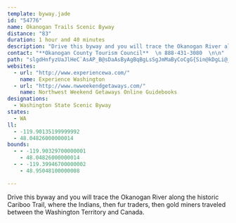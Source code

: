 ```yaml
---
template: byway.jade
id: "54776"
name: Okanogan Trails Scenic Byway
distance: "83"
duration: 1 hour and 40 minutes
description: "Drive this byway and you will trace the Okanogan River along the historic Cariboo Trail, where the Indians, then fur traders, then gold miners traveled between the Washington Territory and Canada."
contact: "**Okanogan County Tourism Council**  \n 888-431-3080  \n\n"
path: "slgdHnfyzUaJlHeC`AsAP_B@sDaAsByAgBqBgLsSgJmMaByCoCgG{Sin@kDgLi@_CYyB_BgQ]sCe@oCcF}PoKia@{N{g@kBuFqAeDgHiOaFeLaNsXsByEeOqb@s@}BgFaWsIsc@sDoPqK_i@gGkYqGcVgE}MmJiXgDcKoKgZcUcq@ab@mqAoEuMgCiFaCmDgMaMgCwCs@mAoBgFc@uAu@wDsCiWKyA?uDJaEj@sLPgBrD_aAh@wUtAuz@LeBf@sDvA{C~@sAr@s@|FkCbA_At@oAXw@n@gCvHcvAlB}]HyCIiK{AiYoBaw@QeK@a|@FuEIqHs@wE_AcDeAuB}AqB_Ay@cB{@y]oNeTgJel@iUqQyHkGoBeb@yJeNoDeOwF}OuG_SsHkIaB}a@eF}ZiGuGeAgCYgNE_NpAcg@bGyy@~IeGfAaGjBaEfBsFzC{D~C_R`Qma@r`@qKrKgI|L}EjI{_@hq@mF|Hgx@bgA_OxPcYnYqH~EuNnFuNlE{a@`NgMtDwYxJmNlE{Y~JeH`BmGl@sFRsCGkJw@imAiQe@[wDy@iNqGaJuGqFmFqs@scAcDaEuIkMsBaEuA{DuEoTsC}NoFuSw|@_aCqDaL_CyIsAgKqA}UeBaRcAgGsC}J{`@csAoA_F}UyfAsDgOiB_FmXaa@qEgHiAaCaIgXcFqRyBgFsAwBgKkJ{J_I}E_CqC{@{Be@kBSqo@gE_TkAcSyAsDy@oCgAeFyCeBeBaCgCin@c~@oK}NcUk\\{MaToNuSaOmY}M}XiFyLaLcUmF{LyMyWqMuX}EgLe]qs@uIuRoFuKgFoJcDkE_JcIaOsGo\\oLs`@{MgEeCwCuCmEsFmEyI}DoJcFsGcCgCaX{PwHsEgG_EuBcBgHyJcQcSe^gc@oX{[u]yb@ko@uv@iLkJsHeEwHkCwF{A_MmCgJaCeHwBaM{B}FKwFr@oCr@uDpBmHhGaN`MuL|JsF~CgIdDmh@vQ_IfD_GvDqrBpcBwDlD{IhKaWva@aE`FkHdEgHrAcD`B{DrCoApAwGvHwH~E_CdA{WnFiChAgEnCuBlBm_@v`@_DtCqElD_DbBqJtDwIjBwIrAgVbEsDv@sFrBa|@|a@gEfBwC~@k`AvWyDf@}EVuCIwD[eE_AoFsBmDyBqCsBar@in@iA}@oK}Ju{@{v@}b@y\\gKyHaEyAwC_@_DByDX}FLsCQ_HeBcXoJcEoBmHwEgTcOyFkEgDcDmIkKsf@qq@yQoVaEgGk`@aj@yOiTyEuFwF_FqEaD{xAq`AgBy@_Ck@eAKuCXwBdAqAfA}H`KiBdBwA`As@ZuCf@gGI}jA{GmC[mBs@eBeAeQyNob@e_@io@ui@}UuSuAuAiCmD_O}WmAsByC}D_CuBiPoMuOgN_O{LmD_C{KuBuMgDsUmK{l@cXgJsEye@iTsDyAoeA{e@mq@c[yFsCq~@gg@sFqC{Cu@_i@sGe}@iKmKkBwIgCya@sGmDS_KWk|BxGuFd@{T`F_P~DizBfh@iF^eGYyuAuMyC?sDRwFtAa~@hc@aaAxe@sAt@{N~OmBtA_Bv@eL`CqNzAu\\dEq[nE}CPcFMmUgEiw@sOmHyBmWeLoB]{@?gB^qBr@iBdAmBdB_OtQsH`KmTdXoPvTwGfHsBxCoBfBmAPmDLmEAgMqIaJ{GaBUkQn@}Gl@}C~@wCvBeDeAe@EgB^m@Di@EeAa@_A}@iAuDh@wDT_AZy@\\\\H~@z@mAv@~A"
websites: 
  - url: "http://www.experiencewa.com/"
    name: Experience Washington
  - url: "http://www.nwweekendgetaways.com/"
    name: Northwest Weekend Getaways Online Guidebooks
designations: 
  - Washington State Scenic Byway
states: 
  - WA
ll: 
  - -119.90135199999992
  - 48.04826000000014
bounds: 
  - - -119.90329700000001
    - 48.04826000000014
  - - -119.39946700000002
    - 48.95048100000008

---
```


Drive this byway and you will trace the Okanogan River along the historic Cariboo Trail, where the Indians, then fur traders, then gold miners traveled between the Washington Territory and Canada.